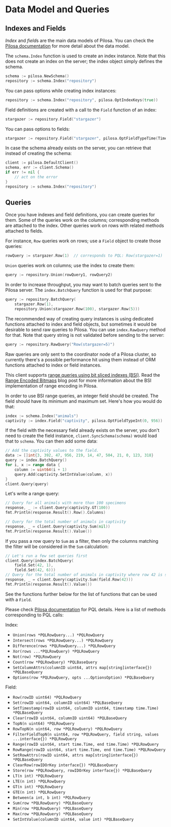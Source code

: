 # Data Model and Queries

## Indexes and Fields

*Index* and *field*s are the main data models of Pilosa. You can check the [Pilosa documentation](https://www.pilosa.com/docs/latest/data-model/) for more detail about the data model.

The `schema.Index` function is used to create an index instance. Note that this does not create an index on the server; the index object simply defines the schema.

```go
schema := pilosa.NewSchema()
repository := schema.Index("repository")
```

You can pass options while creating index instances:
```go
repository := schema.Index("repository", pilosa.OptIndexKeys(true))
```

Field definitions are created with a call to the `Field` function of an index:

```go
stargazer := repository.Field("stargazer")
```

You can pass options to fields:

```go
stargazer := repository.Field("stargazer", pilosa.OptFieldTypeTime(TimeQuantumYearMonthDay))
```

In case the schema already exists on the server, you can retrieve that instead of creating the schema:
```go
client := pilosa.DefaultClient()
schema, err := client.Schema()
if err != nil {
    // act on the error
}
repository := schema.Index("repository")
```

## Queries

Once you have indexes and field definitions, you can create queries for them. Some of the queries work on the columns; corresponding methods are attached to the index. Other queries work on rows with related methods attached to fields.

For instance, `Row` queries work on rows; use a `Field` object to create those queries:

```go
rowQuery := stargazer.Row(1)  // corresponds to PQL: Row(stargazer=1)
```

`Union` queries work on columns; use the index to create them:

```go
query := repository.Union(rowQuery1, rowQuery2)
```

In order to increase throughput, you may want to batch queries sent to the Pilosa server. The `index.BatchQuery` function is used for that purpose:

```go
query := repository.BatchQuery(
    stargazer.Row(1),
    repository.Union(stargazer.Row(100), stargazer.Row(5)))
```

The recommended way of creating query instances is using dedicated functions attached to index and field objects, but sometimes it would be desirable to send raw queries to Pilosa. You can use `index.RawQuery` method for that. Note that query string is not validated before sending to the server:

```go
query := repository.RawQuery("Row(stargazer=5)")
```

Raw queries are only sent to the coordinator node of a Pilosa cluster, so currently there's a possible performance hit using them instead of ORM functions attached to index or field instances.

This client supports [range queries using bit sliced indexes (BSI)](https://www.pilosa.com/docs/latest/query-language/#range-bsi). Read the [Range Encoded Bitmaps](https://www.pilosa.com/blog/range-encoded-bitmaps/) blog post for more information about the BSI implementation of range encoding in Pilosa.

In order to use BSI range queries, an integer field should be created. The field should have its minimum and maximum set. Here's how you would do that:
```go
index := schema.Index("animals")
captivity := index.Field("captivity", pilosa.OptFieldTypeInt(0, 956))
```

If the field with the necessary field already exists on the server, you don't need to create the field instance, `client.SyncSchema(schema)` would load that to `schema`. You can then add some data:
```go
// Add the captivity values to the field.
data := []int{3, 392, 47, 956, 219, 14, 47, 504, 21, 0, 123, 318}
query := index.BatchQuery()
for i, x := range data {
	column := uint64(i + 1)
	query.Add(captivity.SetIntValue(column, x))
}
client.Query(query)
```

Let's write a range query:
```go
// Query for all animals with more than 100 specimens
response, _ := client.Query(captivity.GT(100))
fmt.Println(response.Result().Row().Columns)

// Query for the total number of animals in captivity
response, _ = client.Query(captivity.Sum(nil))
fmt.Println(response.Result().Value())
```

If you pass a row query to `Sum` as a filter, then only the columns matching the filter will be considered in the `Sum` calculation:
```go
// Let's run a few set queries first
client.Query(index.BatchQuery(
    field.Set(42, 1),
    field.Set(42, 6)))
// Query for the total number of animals in captivity where row 42 is set
response, _ = client.Query(captivity.Sum(field.Row(42)))
fmt.Println(response.Result().Value())
```

See the functions further below for the list of functions that can be used with a `Field`.

Please check [Pilosa documentation](https://www.pilosa.com/docs) for PQL details. Here is a list of methods corresponding to PQL calls:

Index:

* `Union(rows *PQLRowQuery...) *PQLRowQuery`
* `Intersect(rows *PQLRowQuery...) *PQLRowQuery`
* `Difference(rows *PQLRowQuery...) *PQLRowQuery`
* `Xor(rows ...*PQLRowQuery) *PQLRowQuery`
* `Not(row) *PQLRowQuery`
* `Count(row *PQLRowQuery) *PQLBaseQuery`
* `SetColumnAttrs(columnID uint64, attrs map[string]interface{}) *PQLBaseQuery`
* `Options(row *PQLRowQuery, opts ...OptionsOption) *PQLBaseQuery`

Field:

* `Row(rowID uint64) *PQLRowQuery`
* `Set(rowID uint64, columnID uint64) *PQLBaseQuery`
* `SetTimestamp(rowID uint64, columnID uint64, timestamp time.Time) *PQLBaseQuery`
* `Clear(rowID uint64, columnID uint64) *PQLBaseQuery`
* `TopN(n uint64) *PQLRowQuery`
* `RowTopN(n uint64, row *PQLRowQuery) *PQLRowQuery`
* `FilterFieldTopN(n uint64, row *PQLRowQuery, field string, values ...interface{}) *PQLRowQuery`
* `Range(rowID uint64, start time.Time, end time.Time) *PQLRowQuery`
* `RowRange(rowID uint64, start time.Time, end time.Time) *PQLRowQuery`
* `SetRowAttrs(rowID uint64, attrs map[string]interface{}) *PQLBaseQuery`
* `ClearRow(rowIDOrKey interface{}) *PQLBaseQuery`
* `Store(row *PQLRowQuery, rowIDOrKey interface{}) *PQLBaseQuery`
* `LT(n int) *PQLRowQuery`
* `LTE(n int) *PQLRowQuery`
* `GT(n int) *PQLRowQuery`
* `GTE(n int) *PQLRowQuery`
* `Between(a int, b int) *PQLRowQuery`
* `Sum(row *PQLRowQuery) *PQLBaseQuery`
* `Min(row *PQLRowQuery) *PQLBaseQuery`
* `Max(row *PQLRowQuery) *PQLBaseQuery`
* `SetIntValue(columnID uint64, value int) *PQLBaseQuery`
